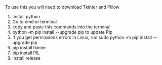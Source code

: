 To use this you will need to download Tkinter and Pillow
1. Install python 
2. Go to cmd or terminal
3. copy and paste this commands into the terminal
4. python -m pip install --upgrade pip to update Pip
5. If you get permissions errors in Linux, run sudo python -m pip install --upgrade pip
6. pip install tkinter
7. pip install PIL
8. install release
